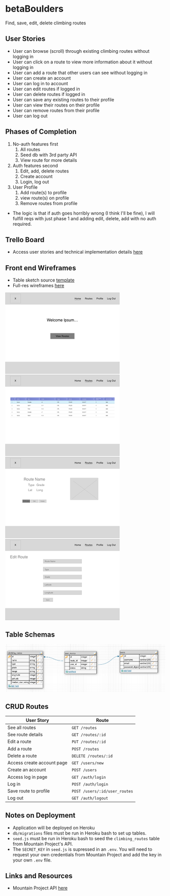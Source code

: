 # betaBoulders
Find, save, edit, delete climbing routes

## User Stories
- User can browse (scroll) through existing climbing routes without logging in
- User can click on a route to view more information about it without logging in
- User can add a route that other users can see without logging in
- User can create an account
- User can log in to account
- User can edit routes if logged in
- User can delete routes if logged in
- User can save any existing routes to their profile
- User can view their routes on their profile
- User can remove routes from their profile
- User can log out

## Phases of Completion
1. No-auth features first
    1. All routes
    2. Seed db with 3rd party API
    3. View route for more details
2. Auth features second
    1. Edit, add, delete routes
    2. Create account
    3. Login, log out
3. User Profile
    1. Add route(s) to profile
    2. view route(s) on profile
    3. Remove routes from profile
- The logic is that if auth goes horribly wrong (I think I'll be fine), I will fulfill reqs with just phase 1 and adding edit, delete, add with no auth required.

## Trello Board
- Access user stories and technical implementation details [here](https://trello.com/invite/b/vKJm1pRX/8fdab09e74006de0cfe26ef66d741338/betaboulders) 

## Front end Wireframes
- Table sketch source [template](https://www.sketchappsources.com/free-source/3142-responsive-table-template-sketch-freebie-resource.html)
- Full-res wireframes [here](./assets/full_res_wireframes)

![home](./assets/home_index.ejs.png)
![routes_home](./assets/routes_index.ejs.png)
![routes_show](./assets/routes_show.ejs.png)
![routes_edit](./assets/routes_edit.ejs.png)

## Table Schemas

![DBSchema](./assets/schema.png)

## CRUD Routes
|User Story|Route|
|-|-|
|See all routes|`GET /routes`|
|See route details|`GET /routes/:id`|
|Edit a route|`PUT /routes/:id`|
|Add a route|`POST /routes`|
|Delete a route|`DELETE /routes/:id`|
|Access create account page|`GET /users/new`|
|Create an account|`POST /users`|
|Access log in page|`GET /auth/login`|
|Log in|`POST /auth/login`|
|Save route to profile|`POST /users/:id/user_routes`|
|Log out|`GET /auth/logout`|

## Notes on Deployment
- Application will be deployed on Heroku
- `db/migrations` files must be run in Heroku bash to set up tables.
- `seed.js` must be run in Heroku bash to seed the `climbing_routes` table from Mountain Project's API.
- The `SECRET_KEY` in `seed.js` is supressed in an `.env`. You will need to request your own credentials from Mountain Project and add the key in your own `.env` file.

## Links and Resources
- Mountain Project API [here](https://www.mountainproject.com/data)